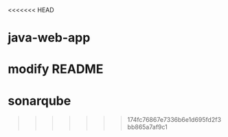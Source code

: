<<<<<<< HEAD
# java-web-app

modify README
=======
# sonarqube
>>>>>>> 174fc76867e7336b6e1d695fd2f3bb865a7af9c1

